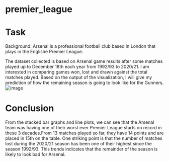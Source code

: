 # premier_league

Task
=====
Background: Arsenal is a professional football club based in London that plays in the Englishe Premier League.

The dataset collected is based on Arsenal game results after some matches played up to December 18th each year from 1992/93 to 2020/21. I am interested in comparing games won, lost and drawn against the total matches played. Based on the output of the visualization, I will give my prediction of how the remaining season is going to look like for the Gunners.
![image](https://user-images.githubusercontent.com/85532483/123494561-1d39a700-d5d5-11eb-969a-0691f85163d2.png)

Conclusion
==========
From the stacked bar graphs and line plots, we can see that the Arsenal team was having one of their worst ever Premier League starts on record in these 3 decades.From 13 matches played so far, they have 14 points and are placed in 15th on the table. One striking point is that the number of matches lost during the 2020/21 season has been one of their highest since the season 1992/93. This trends indicates that the remainder of the season is likely to look bad for Arsenal.
